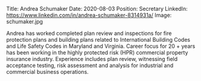 Title: Andrea Schumaker
Date: 2020-08-03
Position: Secretary
LinkedIn: https://www.linkedin.com/in/andrea-schumaker-8314931a/
Image: schumaker.jpg

Andrea has worked completed plan review and inspections for fire protection plans and building plans related to International Building Codes and Life Safety Codes in Maryland and Virginia. Career focus for 20 + years has been working in the highly protected risk (HPR) commercial property insurance industry. Experience includes plan review, witnessing field acceptance testing, risk assessment and analysis for industrial and commercial business operations.
